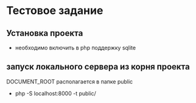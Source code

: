 # Тестовое задание
## Установка проекта
- необходимо включить в php поддержку sqlite


## запуск локального сервера из корня проекта

DOCUMENT_ROOT располагается в папке public

- php -S localhost:8000 -t public/
